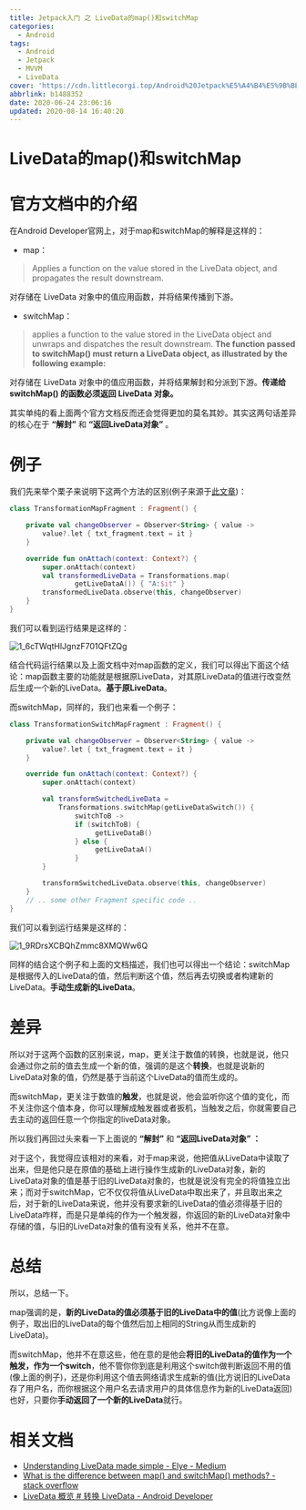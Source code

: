 ```yaml
---
title: Jetpack入门 之 LiveData的map()和switchMap
categories:
  - Android
tags:
  - Android
  - Jetpack
  - MVVM
  - LiveData
cover: 'https://cdn.littlecorgi.top/Android%20Jetpack%E5%A4%B4%E5%9B%BE.png'
abbrlink: b1488352
date: 2020-06-24 23:06:16
updated: 2020-08-14 16:40:20
---
```

# LiveData的map()和switchMap

# 官方文档中的介绍
在Android Developer官网上，对于map和switchMap的解释是这样的：

- map：

> Applies a function on the value stored in the LiveData object, and propagates the result downstream.

对存储在 LiveData 对象中的值应用函数，并将结果传播到下游。

- switchMap：

> applies a function to the value stored in the LiveData object and unwraps and dispatches the result downstream. **The function passed to switchMap() must return a LiveData object, as illustrated by the following example:**

对存储在 LiveData 对象中的值应用函数，并将结果解封和分派到下游。**传递给 switchMap() 的函数必须返回 LiveData 对象。**

<!--More-->

其实单纯的看上面两个官方文档反而还会觉得更加的莫名其妙。其实这两句话差异的核心在于 **“解封”** 和 **“返回LiveData对象”** 。

# 例子
我们先来举个栗子来说明下这两个方法的区别(例子来源于[此文章](https://medium.com/@elye.project/understanding-live-data-made-simple-a820fcd7b4d0))：

```kotlin
class TransformationMapFragment : Fragment() {

    private val changeObserver = Observer<String> { value ->
        value?.let { txt_fragment.text = it }
    }

    override fun onAttach(context: Context?) {
        super.onAttach(context)
        val transformedLiveData = Transformations.map(
                getLiveDataA()) { "A:$it" }
        transformedLiveData.observe(this, changeObserver)
    }
}
```

我们可以看到运行结果是这样的：

![1_6cTWqtHlJgnzF701QFtZQg](https://cdn.littlecorgi.top/mweb/2020-06-24/1_6cTWqtHlJgnzF701QFtZQg.gif)


结合代码运行结果以及上面文档中对map函数的定义，我们可以得出下面这个结论：map函数主要的功能就是根据原LiveData，对其原LiveData的值进行改变然后生成一个新的LiveData。**基于原LiveData**。

而switchMap，同样的，我们也来看一个例子：

```kotlin
class TransformationSwitchMapFragment : Fragment() {

    private val changeObserver = Observer<String> { value ->
        value?.let { txt_fragment.text = it }
    }

    override fun onAttach(context: Context?) {
        super.onAttach(context)

        val transformSwitchedLiveData =
            Transformations.switchMap(getLiveDataSwitch()) { 
                switchToB ->
                if (switchToB) {
                     getLiveDataB()
                } else {
                     getLiveDataA()
                }
        }

        transformSwitchedLiveData.observe(this, changeObserver)
    }
    // .. some other Fragment specific code ..
}
```

我们可以看到运行结果是这样的：

![1_9RDrsXCBQhZmmc8XMQWw6Q](https://cdn.littlecorgi.top/mweb/2020-06-24/1_9RDrsXCBQhZmmc8XMQWw6Q.gif)


同样的结合这个例子和上面的文档描述，我们也可以得出一个结论：switchMap是根据传入的LiveData的值，然后判断这个值，然后再去切换或者构建新的LiveData。**手动生成新的LiveData**。

# 差异
所以对于这两个函数的区别来说，map，更关注于数值的转换，也就是说，他只会通过你之前的值去生成一个新的值，强调的是这个**转换**，也就是说新的LiveData对象的值，仍然是基于当前这个LiveData的值而生成的。

而switchMap，更关注于数值的**触发**，也就是说，他会监听你这个值的变化，而不关注你这个值本身，你可以理解成触发器或者扳机，当触发之后，你就需要自己去主动的返回任意一个你指定的liveData对象。

所以我们再回过头来看一下上面说的 **“解封”** 和 **“返回LiveData对象” ：**

对于这个，我觉得应该相对的来看，对于map来说，他把值从LiveData中读取了出来，但是他只是在原值的基础上进行操作生成新的LiveData对象，新的LiveData对象的值是基于旧的LiveData对象的，也就是说没有完全的将值独立出来；而对于switchMap，它不仅仅将值从LiveData中取出来了，并且取出来之后，对于新的LiveData来说，他并没有要求新的LiveData的值必须得基于旧的LiveData咋样，而是只是单纯的作为一个触发器，你返回的新的LiveData对象中存储的值，与旧的LiveData对象的值有没有关系，他并不在意。

# 总结
所以，总结一下。

map强调的是，**新的LiveData的值必须基于旧的LiveData中的值**(比方说像上面的例子，取出旧的LiveData的每个值然后加上相同的String从而生成新的LiveData)。

而switchMap，他并不在意这些，他在意的是他会**将旧的LiveData的值作为一个触发，作为一个switch**，他不管你你到底是利用这个switch做判断返回不用的值(像上面的例子)，还是你利用这个值去网络请求生成新的值(比方说旧的LiveData存了用户名，而你根据这个用户名去请求用户的具体信息作为新的LiveData返回)也好，只要你**手动返回了一个新的LiveData**就行。

# 相关文档
- [Understanding LiveData made simple - Elye - Medium](https://medium.com/@elye.project/understanding-live-data-made-simple-a820fcd7b4d0)
- [What is the difference between map() and switchMap() methods? - stack overflow](https://stackoverflow.com/a/47690327/13753159)
- [LiveData 概览 # 转换 LiveData - Android Developer](https://developer.android.google.cn/topic/libraries/architecture/livedata#transform_livedata)